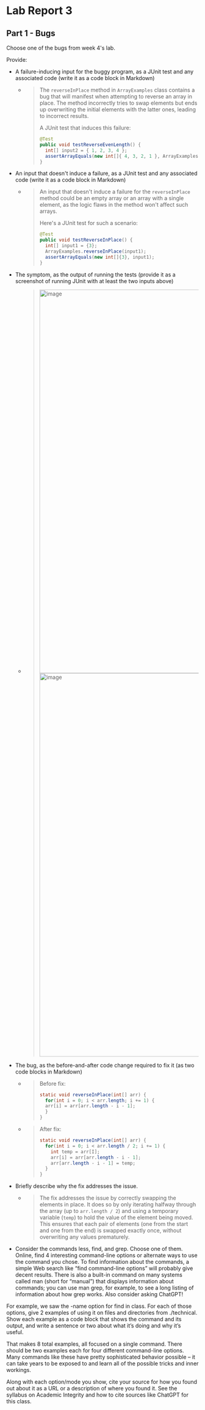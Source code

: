 # Lab Report 3

## Part 1 - Bugs

Choose one of the bugs from week 4's lab.

Provide:

- A failure-inducing input for the buggy program, as a JUnit test and any associated code (write it as a code block in Markdown)
  - > The `reverseInPlace` method in `ArrayExamples` class contains a bug that will manifest when attempting to reverse an array
    > in place. The method incorrectly tries to swap elements but ends up overwriting the initial elements with the latter ones,
    > leading to incorrect results.
    > 
    > A JUnit test that induces this failure:
    > ```java
    > @Test
    > public void testReverseEvenLength() {
    >   int[] input2 = { 1, 2, 3, 4 };
    >   assertArrayEquals(new int[]{ 4, 3, 2, 1 }, ArrayExamples.reversed(input2));
    > }
    > ```
- An input that doesn't induce a failure, as a JUnit test and any associated code (write it as a code block in Markdown)
  - > An input that doesn't induce a failure for the `reverseInPlace` method could be an empty array or an array with a single element,
    > as the logic flaws in the method won't affect such arrays.
    >
    > Here's a JUnit test for such a scenario:
    > 
    > ```java
    > @Test
    > public void testReverseInPlace() {
    >   int[] input1 = {3};
    >   ArrayExamples.reverseInPlace(input1);
    >   assertArrayEquals(new int[]{3}, input1);
    > }
    > ```
- The symptom, as the output of running the tests (provide it as a screenshot of running JUnit with at least the two inputs above)
  - > <img width="1003" alt="image" src="https://github.com/Bexhlee/cse15l-lab-reports/assets/152840466/09081abf-652d-4be7-8c7f-8d437dd22f99">
    > <img width="1003" alt="image" src="https://github.com/Bexhlee/cse15l-lab-reports/assets/152840466/6753846a-85d9-4fd6-b2e0-c701b74d4fc0">

- The bug, as the before-and-after code change required to fix it (as two code blocks in Markdown)
  - > Before fix:
    > ```java
    > static void reverseInPlace(int[] arr) {
    >   for(int i = 0; i < arr.length; i += 1) {
    >   arr[i] = arr[arr.length - i - 1];
    >   }
    > }
  - > After fix:
    > ```java
    > static void reverseInPlace(int[] arr) {
    >   for(int i = 0; i < arr.length / 2; i += 1) {
    >     int temp = arr[I];
    >     arr[i] = arr[arr.length - i - 1];
    >     arr[arr.length - i - 1] = temp;
    >   }
    > }

- Briefly describe why the fix addresses the issue.
  - > The fix addresses the issue by correctly swapping the elements in place. It does so by only iterating halfway through the array (up to `arr.length / 2`) and using a temporary variable (`temp`) to hold the value of the element being moved. This ensures that each pair of elements (one from the start and one from the end) is swapped exactly once, without overwriting any values prematurely. 

- Consider the commands less, find, and grep. Choose one of them. Online, find 4 interesting command-line options or alternate ways to use the command you chose. To find information about the commands, a simple Web search like “find command-line options” will probably give decent results. There is also a built-in command on many systems called man (short for “manual”) that displays information about commands; you can use man grep, for example, to see a long listing of information about how grep works. Also consider asking ChatGPT!

For example, we saw the -name option for find in class. For each of those options, give 2 examples of using it on files and directories from ./technical. Show each example as a code block that shows the command and its output, and write a sentence or two about what it’s doing and why it’s useful.

That makes 8 total examples, all focused on a single command. There should be two examples each for four different command-line options. Many commands like these have pretty sophisticated behavior possible – it can take years to be exposed to and learn all of the possible tricks and inner workings.

Along with each option/mode you show, cite your source for how you found out about it as a URL or a description of where you found it. See the syllabus on Academic Integrity and how to cite sources like ChatGPT for this class.


